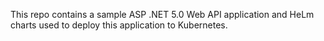 This repo contains a sample ASP .NET 5.0 Web API application and HeLm charts used to deploy this application to Kubernetes.